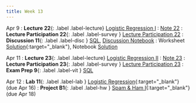 ```yaml
---
title: Week 13
---
```



Apr 9
: **Lecture 22**{: .label .label-lecture} [Logistic Regression I](lecture/lec22)
    : [Note 22](https://ds100.org/course-notes/logistic_regression_1/logistic_reg_1.html)
: **Lecture Participation 22**{: .label .label-survey } [Lecture Participation 22](https://app.sli.do/event/bNAmcgn64UBw2SitSey41j/embed/polls/e14ec74b-84a4-440c-8794-305829d812bc)
: **Discussion 11**{: .label .label-disc } [SQL](https://drive.google.com/file/d/1dtbNsCOZ7oacmQiOE7pbRBrmxcQi-bof/view?usp=sharing), [Discussion Notebook](https://data100.datahub.berkeley.edu/hub/user-redirect/git-pull?repo=https%3A%2F%2Fgithub.com%2FDS-100%2Fsp24-student&urlpath=lab%2Ftree%2Fsp24-student%2Fdisc%2Fdisc11%2Fdisc11_sql%2Fdisc11_blank.ipynb&branch=main)
    : Worksheet [Solution](https://drive.google.com/file/d/1YgKgY9_7GpW5USgPik_eUi6JUN8AgTaB/view?usp=sharing){:target="_blank"}, Notebook [Solution](https://data100.datahub.berkeley.edu/hub/user-redirect/git-pull?repo=https%3A%2F%2Fgithub.com%2FDS-100%2Fsp24-student&urlpath=lab%2Ftree%2Fsp24-student%2F%2Fdisc%2Fdisc11%2Fdisc11_sql%2Fdisc11_solutions_with_q4.ipynb&branch=main)
    <!-- [Video](https://youtu.be/dtA2MDPZmB0){:target="_blank"} Groupwork [Solution](https://drive.google.com/file/d/1mmP4KV-X-KGRs8FFcYpoZy_iMGOJtS7L/view?usp=sharing), [Video](https://youtu.be/xH5Ad_tQQ4w) -->

Apr 11
: **Lecture 23**{: .label .label-lecture} [Logistic Regression II](lecture/lec23)
    : [Note 23](https://ds100.org/course-notes/logistic_regression_2/logistic_reg_2.html)
: **Lecture Participation 23**{: .label .label-survey } [Lecture Participation 23](https://app.sli.do/event/bom4c2y4hdJhNtb7i3tntp/embed/polls/5646fbc6-0e1c-4abf-963a-e2075747f6b0)
: **Exam Prep 9**{: .label .label-vit } [SQL](https://drive.google.com/file/d/10kp5OUCQN9eJmPecaEybVqdx1XCQw80b/view?usp=share_link)
    <!-- : [Solution](https://drive.google.com/file/d/10kp5OUCQN9eJmPecaEybVqdx1XCQw80b/view?usp=share_link) -->

Apr 12
: **Lab 11**{: .label .label-lab }  [Logistic Regression](https://data100.datahub.berkeley.edu/hub/user-redirect/git-pull?repo=https%3A%2F%2Fgithub.com%2FDS-100%2Fsp24-student&urlpath=lab%2Ftree%2Fsp24-student%2Flab%2Flab11%2Flab11.ipynb&branch=main){:target="_blank"} (due Apr 16)
: **Project B1**{: .label .label-hw } [Spam & Ham I](https://data100.datahub.berkeley.edu/hub/user-redirect/git-pull?repo=https%3A%2F%2Fgithub.com%2FDS-100%2Fsp24-student&urlpath=lab%2Ftree%2Fsp24-student%2Fproj%2FprojB1%2FprojB1.ipynb&branch=main){:target="_blank"} (due Apr 18)